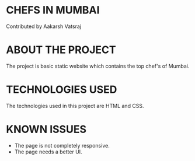 # CHEFS IN MUMBAI

Contributed by Aakarsh Vatsraj

# ABOUT THE PROJECT

The project is basic static website which contains the top chef's of Mumbai.

# TECHNOLOGIES USED

The technologies used in this project are HTML and CSS.

# KNOWN ISSUES

* The page is not completely responsive.
* The page needs a better UI.


